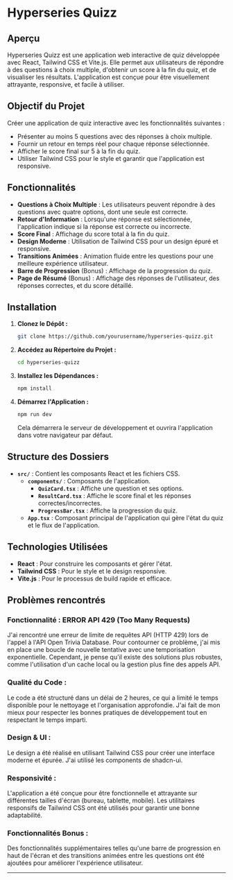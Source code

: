 # Hyperseries Quizz

## Aperçu

Hyperseries Quizz est une application web interactive de quiz développée avec React, Tailwind CSS et Vite.js. Elle permet aux utilisateurs de répondre à des questions à choix multiple, d'obtenir un score à la fin du quiz, et de visualiser les résultats. L'application est conçue pour être visuellement attrayante, responsive, et facile à utiliser.

## Objectif du Projet

Créer une application de quiz interactive avec les fonctionnalités suivantes :

- Présenter au moins 5 questions avec des réponses à choix multiple.
- Fournir un retour en temps réel pour chaque réponse sélectionnée.
- Afficher le score final sur 5 à la fin du quiz.
- Utiliser Tailwind CSS pour le style et garantir que l'application est responsive.

## Fonctionnalités

- **Questions à Choix Multiple** : Les utilisateurs peuvent répondre à des questions avec quatre options, dont une seule est correcte.
- **Retour d'Information** : Lorsqu'une réponse est sélectionnée, l'application indique si la réponse est correcte ou incorrecte.
- **Score Final** : Affichage du score total à la fin du quiz.
- **Design Moderne** : Utilisation de Tailwind CSS pour un design épuré et responsive.
- **Transitions Animées** : Animation fluide entre les questions pour une meilleure expérience utilisateur.
- **Barre de Progression** (Bonus) : Affichage de la progression du quiz.
- **Page de Résumé** (Bonus) : Affichage des réponses de l'utilisateur, des réponses correctes, et du score détaillé.

## Installation

1. **Clonez le Dépôt :**

    ```bash
    git clone https://github.com/yourusername/hyperseries-quizz.git
    ```

2. **Accédez au Répertoire du Projet :**

    ```bash
    cd hyperseries-quizz
    ```

3. **Installez les Dépendances :**

    ```bash
    npm install
    ```

4. **Démarrez l'Application :**

    ```bash
    npm run dev
    ```

    Cela démarrera le serveur de développement et ouvrira l'application dans votre navigateur par défaut.

## Structure des Dossiers

- **`src/`** : Contient les composants React et les fichiers CSS.
  - **`components/`** : Composants de l'application.
    - **`QuizCard.tsx`** : Affiche une question et ses options.
    - **`ResultCard.tsx`** : Affiche le score final et les réponses correctes/incorrectes.
    - **`ProgressBar.tsx`** : Affiche la progression du quiz.
  - **`App.tsx`** : Composant principal de l'application qui gère l'état du quiz et le flux de l'application.

## Technologies Utilisées

- **React** : Pour construire les composants et gérer l'état.
- **Tailwind CSS** : Pour le style et le design responsive.
- **Vite.js** : Pour le processus de build rapide et efficace.

## Problèmes rencontrés

### **Fonctionnalité :** ERROR API 429 (Too Many Requests)
J'ai rencontré une erreur de limite de requêtes API (HTTP 429) lors de l'appel à l'API Open Trivia Database. Pour contourner ce problème, j'ai mis en place une boucle de nouvelle tentative avec une temporisation exponentielle. Cependant, je pense qu'il existe des solutions plus robustes, comme l'utilisation d'un cache local ou la gestion plus fine des appels API.

### **Qualité du Code :**
Le code a été structuré dans un délai de 2 heures, ce qui a limité le temps disponible pour le nettoyage et l'organisation approfondie. J'ai fait de mon mieux pour respecter les bonnes pratiques de développement tout en respectant le temps imparti.

### **Design & UI :**
Le design a été réalisé en utilisant Tailwind CSS pour créer une interface moderne et épurée. J'ai utilisé les components de shadcn-ui.

### **Responsivité :**
L'application a été conçue pour être fonctionnelle et attrayante sur différentes tailles d'écran (bureau, tablette, mobile). Les utilitaires responsifs de Tailwind CSS ont été utilisés pour garantir une bonne adaptabilité.

### **Fonctionnalités Bonus :**
Des fonctionnalités supplémentaires telles qu'une barre de progression en haut de l'écran et des transitions animées entre les questions ont été ajoutées pour améliorer l'expérience utilisateur.





---


